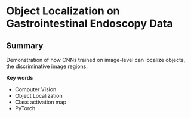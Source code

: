 # Object Localization on Gastrointestinal Endoscopy Data

## Summary

Demonstration of how CNNs trained on image-level can localize objects, the discriminative image regions.

**Key words**

- Computer Vision
- Object Localization
- Class activation map
- PyTorch


